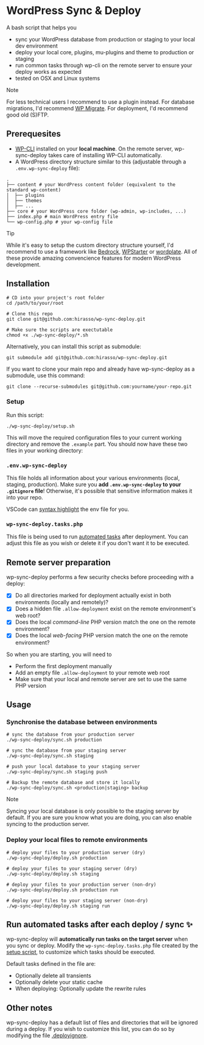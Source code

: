 # WordPress Sync & Deploy

A bash script that helps you

- sync your WordPress database from production or staging to your local dev environment
- deploy your local core, plugins, mu-plugins and theme to production or staging
- run common tasks through wp-cli on the remote server to ensure your deploy works as expected
- tested on OSX and Linux systems

> [!NOTE]
>  For less technical users I recommend to use a plugin instead. For database migrations, I'd recommend [WP Migrate](https://deliciousbrains.com/wp-migrate-db-pro/). For deployment, I'd recommend good old (S)FTP.

## Prerequesites

- [WP-CLI](https://wp-cli.org/) installed on your **local machine**. On the remote server, wp-sync-deploy takes care of installing WP-CLI automatically.
- A WordPress directory structure similar to this (adjustable through a `.env.wp-sync-deploy` file):

```shell
.
├── content # your WordPress content folder (equivalent to the standard wp-content)
│  ├── plugins
│  ├── themes
│  ├── ...
├── core # your WordPress core folder (wp-admin, wp-includes, ...)
├── index.php # main WordPress entry file
└── wp-config.php # your wp-config file
```

> [!TIP]
> While it's easy to setup the custom directory structure yourself, I'd recommend to use a framework
> like [Bedrock](https://roots.io/bedrock/), [WPStarter](https://github.com/wecodemore/wpstarter) or
> [wordplate](https://github.com/vinkla/wordplate). All of these provide amazing convencience features for
> modern WordPress development.

## Installation

```shell
# CD into your project's root folder
cd /path/to/your/root

# Clone this repo
git clone git@github.com:hirasso/wp-sync-deploy.git

# Make sure the scripts are exectutable
chmod +x ./wp-sync-deploy/*.sh
```

Alternatively, you can install this script as submodule:

```shell
git submodule add git@github.com:hirasso/wp-sync-deploy.git
```

If you want to clone your main repo and already have wp-sync-deploy as a submodule, use this command:

```shell
git clone --recurse-submodules git@github.com:yourname/your-repo.git
```

### Setup

Run this script:

```shell
./wp-sync-deploy/setup.sh
```

This will move the required configuration files to your current working directory and remove the `.example` part. You should now have these two files in your working directory:

### `.env.wp-sync-deploy`

This file holds all information about your various environments (local, staging, production). Make sure you **add `.env.wp-sync-deploy` to your `.gitignore` file**! Otherwise, it's possible that sensitive information makes it into your repo.

VSCode can [syntax highlight](https://fredriccliver.medium.com/give-highlight-and-formatting-on-your-env-file-in-vscode-8e60934efce0) the env file for you.

### `wp-sync-deploy.tasks.php`

This file is being used to run [automated tasks](https://github.com/hirasso/wp-sync-deploy?tab=readme-ov-file#run-automated-tasks-after-each-deploy--sync-) after deployment. You can adjust this file as you wish or delete it if you don't want it to be executed.

## Remote server preparation

wp-sync-deploy performs a few security checks before proceeding with a deploy:

- [x] Do all directories marked for deployment actually exist in both environments (locally and remotely)?
- [x] Does a hidden file `.allow-deployment` exist on the remote environment's web root?
- [x] Does the local _command-line_ PHP version match the one on the remote environment?
- [x] Does the local _web-facing_ PHP version match the one on the remote environment?

So when you are starting, you will need to

- Perform the first deployment manually
- Add an empty file `.allow-deployment` to your remote web root
- Make sure that your local and remote server are set to use the same PHP version

## Usage

### Synchronise the database between environments

```shell
# sync the database from your production server
./wp-sync-deploy/sync.sh production

# sync the database from your staging server
./wp-sync-deploy/sync.sh staging

# push your local database to your staging server
./wp-sync-deploy/sync.sh staging push

# Backup the remote database and store it locally
./wp-sync-deploy/sync.sh <production|staging> backup
```

> [!NOTE]
> Syncing your local database is only possible to the staging server by default.
> If you are sure you know what you are doing, you can also enable syncing to
> the production server.

### Deploy your local files to remote environments

```shell
# deploy your files to your production server (dry)
./wp-sync-deploy/deploy.sh production

# deploy your files to your staging server (dry)
./wp-sync-deploy/deploy.sh staging

# deploy your files to your production server (non-dry)
./wp-sync-deploy/deploy.sh production run

# deploy your files to your staging server (non-dry)
./wp-sync-deploy/deploy.sh staging run
```

## Run automated tasks after each deploy / sync ✨

wp-sync-deploy will **automatically run tasks on the target server** when you sync or deploy. Modify the `wp-sync-deploy.tasks.php` file created by the [setup script](#setup), to customize which tasks should be executed.

Default tasks defined in the file are:

- Optionally delete all transients
- Optionally delete your static cache
- When deploying: Optionally update the rewrite rules

## Other notes

wp-sync-deploy has a default list of files and directories that will be ignored during a deploy. If you wish to customize this list, you can do so by modifying the file [.deployignore](https://github.com/hirasso/wp-sync-deploy/blob/main/.deployignore).